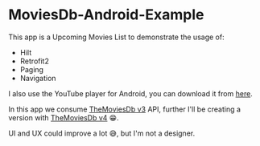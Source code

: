 # MoviesDb-Android-Example


This app is a Upcoming Movies List to demonstrate the usage of:
- Hilt
- Retrofit2
- Paging
- Navigation

I also use the YouTube player for Android, you can download it from [here](https://developers.google.com/youtube/android/player/downloads).

In this app we consume [TheMoviesDb v3](https://developers.themoviedb.org/3/getting-started/introduction) API, further I'll be creating a version with [TheMoviesDb v4](https://developers.themoviedb.org/4/getting-started) :grin:.

UI and UX could improve a lot :sweat_smile:, but I'm not a designer.
